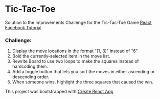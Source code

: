 # Tic-Tac-Toe
Solution to the Improvements Challenge for the Tic-Tac-Toe Game  <a href="https://facebook.github.io/react/tutorial/tutorial.html">React Facebook Tutorial</a>

<h3>Challenge:</h3>
<ol>
<li>Display the move locations in the format "(1, 3)" instead of "6"</li>
<li>Bold the currently-selected item in the move list.</li>
<li>Rewrite Board to use two loops to make the squares instead of hardcoding them.</li>
<li>Add a toggle button that lets you sort the moves in either ascending or descending order.</li>
<li>When someone wins, highlight the three squares that caused the win.</li>
</ol>
<p> This project was bootstrapped with <a href="https://github.com/facebookincubator/create-react-app">Create React App</a>
<p> 
